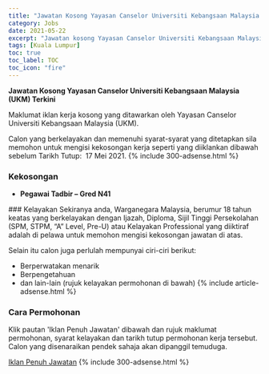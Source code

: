 ```yaml
---
title: "Jawatan Kosong Yayasan Canselor Universiti Kebangsaan Malaysia (UKM) Terkini" 
category: Jobs 
date: 2021-05-22 
excerpt: "Jawatan kosong Yayasan Canselor Universiti Kebangsaan Malaysia (UKM) terkini untuk kekosongan Pegawai Tadbir – Gred N41" 
tags: [Kuala Lumpur] 
toc: true 
toc_label: TOC 
toc_icon: "fire" 
--- 
```


**Jawatan Kosong Yayasan Canselor Universiti Kebangsaan Malaysia (UKM) Terkini**

Maklumat iklan kerja kosong yang ditawarkan oleh Yayasan Canselor Universiti Kebangsaan Malaysia (UKM). 

Calon yang berkelayakan dan memenuhi syarat-syarat yang ditetapkan sila memohon untuk mengisi kekosongan kerja seperti yang diiklankan dibawah sebelum Tarikh Tutup:  17 Mei 2021. 
{% include 300-adsense.html %} 
### Kekosongan 
<ul>
<li><strong>Pegawai Tadbir &#8211; Gred N41</strong></li>
</ul> 
### Kelayakan 
Sekiranya anda, Warganegara Malaysia, berumur 18 tahun keatas yang berkelayakan dengan Ijazah, Diploma, Sijil Tinggi Persekolahan (SPM, STPM, “A” Level, Pre-U) atau Kelayakan Professional yang diiktiraf adalah di pelawa untuk memohon mengisi kekosongan jawatan di atas.

Selain itu calon juga perlulah mempunyai ciri-ciri berikut:
- Berperwatakan menarik
- Berpengetahuan
- dan lain-lain (rujuk kelayakan permohonan di bawah) 
{% include article-adsense.html %} 
### Cara Permohonan 
Klik pautan 'Iklan Penuh Jawatan' dibawah dan rujuk maklumat permohonan, syarat kelayakan dan tarikh tutup permohonan kerja tersebut.
Calon yang disenaraikan pendek sahaja akan dipanggil temuduga.

<a href="http://graduan.co/wp-content/uploads/2021/05/Iklan-Jawatan.pdf" class="btn btn--info" target="_blank" rel="nofollow noopenner">Iklan Penuh Jawatan</a> 
{% include 300-adsense.html %} 